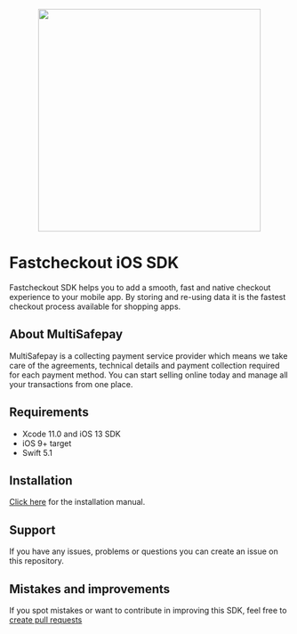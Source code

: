 <p align="center">
  <img src="https://www.multisafepay.com/img/multisafepaylogo.svg" width="400px" position="center">
</p>

# Fastcheckout iOS SDK
Fastcheckout SDK helps you to add a smooth, fast and native checkout experience to your mobile app. 
By storing and re-using data it is the fastest checkout process available for shopping apps.
## About MultiSafepay ##
MultiSafepay is a collecting payment service provider which means we take care of the agreements, technical details and payment collection required for each payment method. You can start selling online today and manage all your transactions from one place.
## Requirements
- Xcode 11.0 and iOS 13 SDK
- iOS 9+ target
- Swift 5.1
## Installation
[Click here](https://docs.multisafepay.com/integrations/fastcheckout-ios/manual/) for the installation manual.
## Support
If you have any issues, problems or questions you can create an issue on this repository.

## Mistakes and improvements 
If you spot mistakes or want to contribute in improving this SDK, feel free to [create pull requests](https://github.com/MultiSafepay/fastcheckout-ios-sdk/pulls)
